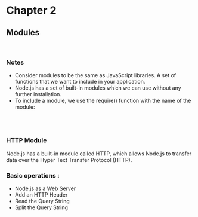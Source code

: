 # Chapter 2

## Modules

<br />

<h3>Notes</h3>
<ul>
    <li>Consider modules to be the same as JavaScript libraries. A set of functions that we want to include in your application.</li>
    <li>Node.js has a set of built-in modules which we can use without any further installation.</li>
    <li>To include a module, we use the require() function with the name of the module:</li>
</ul>

<br />
<br />

<h3>HTTP Module</h3>
<p>Node.js has a built-in module called HTTP, which allows Node.js to transfer data over the Hyper Text Transfer Protocol (HTTP).</p>
<h3>Basic operations : </h3>
<ul>
    <li>Node.js as a Web Server</li>
    <li>Add an HTTP Header</li>
    <li>Read the Query String</li>
    <li>Split the Query String</li>
</ul>

